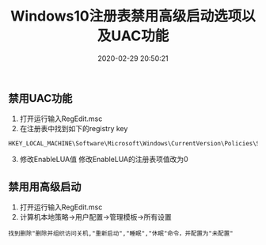 ﻿---
title: Windows10注册表禁用高级启动选项以及UAC功能
date: 2020-02-29 20:50:21
---
## 禁用UAC功能
1. 打开运行输入RegEdit.msc
2. 在注册表中找到如下的registry key
```
HKEY_LOCAL_MACHINE\Software\Microsoft\Windows\CurrentVersion\Policies\System
```
3. 修改EnableLUA值
修改EnableLUA的注册表项值改为0
## 禁用用高级启动
1. 打开运行输入RegEdit.msc
2. 计算机本地策略->用户配置->管理模板->所有设置
```
找到删除"删除并组织访问关机,"重新启动","睡眠","休眠"命令，并配置为"未配置"
```